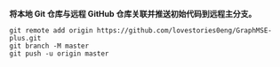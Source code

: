 **将本地 Git 仓库与远程 GitHub 仓库关联并推送初始代码到远程主分支。**
```shell
git remote add origin https://github.com/lovestories0eng/GraphMSE-plus.git
git branch -M master
git push -u origin master
```
